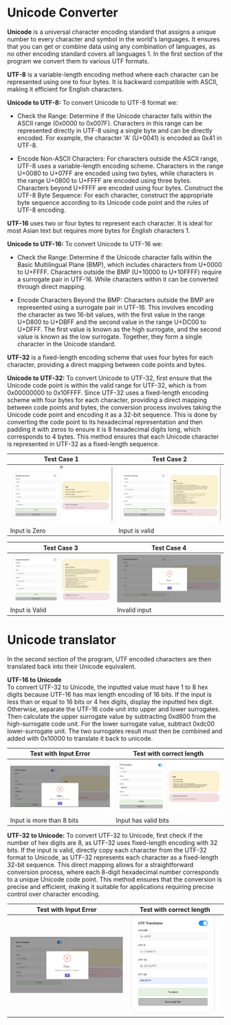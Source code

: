# Unicode Converter
**Unicode** is a universal character encoding standard that assigns a unique number to every character and symbol in the world's languages. It ensures that you can get or combine data using any combination of languages, as no other encoding standard covers all languages 1.
In the first section of the program we convert them to various UTF formats. 


**UTF-8** is a variable-length encoding method where each character can be represented using one to four bytes. It is backward compatible with ASCII, making it efficient for English characters.

**Unicode to UTF-8:** 
To convert Unicode to UTF-8 format we:

- Check the Range: Determine if the Unicode character falls within the ASCII range (0x0000 to 0x007F). Characters in this range can be represented directly in UTF-8 using a single byte and can be directly encoded. For example, the character 'A' (U+0041) is encoded as 0x41 in UTF-8.

- Encode Non-ASCII Characters: For characters outside the ASCII range, UTF-8 uses a variable-length encoding scheme. Characters in the range U+0080 to U+07FF are encoded using two bytes, while characters in the range U+0800 to U+FFFF are encoded using three bytes. Characters beyond U+FFFF are encoded using four bytes.
Construct the UTF-8 Byte Sequence: For each character, construct the appropriate byte sequence according to its Unicode code point and the rules of UTF-8 encoding.

**UTF-16** uses two or four bytes to represent each character. It is ideal for most Asian text but requires more bytes for English characters 1.

**Unicode to UTF-16:**
To convert Unicode to UTF-16 we:

- Check the Range: Determine if the Unicode character falls within the Basic Multilingual Plane (BMP), which includes characters from U+0000 to U+FFFF. Characters outside the BMP (U+10000 to U+10FFFF) require a surrogate pair in UTF-16. While characters within it can be converted through direct mapping.

- Encode Characters Beyond the BMP: Characters outside the BMP are represented using a surrogate pair in UTF-16. This involves encoding the character as two 16-bit values, with the first value in the range U+D800 to U+DBFF and the second value in the range U+DC00 to U+DFFF. The first value is known as the high surrogate, and the second value is known as the low surrogate. Together, they form a single character in the Unicode standard.

**UTF-32** is a fixed-length encoding scheme that uses four bytes for each character, providing a direct mapping between code points and bytes.

**Unicode to UTF-32:**
To convert Unicode to UTF-32, first ensure that the Unicode code point is within the valid range for UTF-32, which is from 0x00000000 to 0x10FFFF. Since UTF-32 uses a fixed-length encoding scheme with four bytes for each character, providing a direct mapping between code points and bytes, the conversion process involves taking the Unicode code point and encoding it as a 32-bit sequence. This is done by converting the code point to its hexadecimal representation and then padding it with zeros to ensure it is 8 hexadecimal digits long, which corresponds to 4 bytes. This method ensures that each Unicode character is represented in UTF-32 as a fixed-length sequence.

| Test Case 1 | Test Case 2 |
| ------- | ------- |
| ![Test 1](T1.png) | ![Test 2](T2.png) |
| Input is Zero| Input is valid |

| Test Case 3 | Test Case 4 |
| ------- | ------- |
| ![Test 3](T3.png) | ![Test 4](T4.png) |
| Input is Valid | Invalid input |

# Unicode translator 
In the second section of the program, UTF encoded characters are then translated back into their Unicode equivalent. 

**UTF-16 to Unicode** <br>
To convert UTF-32 to Unicode, the inputted value must have 1 to 8 hex digits because UTF-16 has max length encoding of 16 bits. If the input is less than or equal to 16 bits or 4 hex digits, display the inputted hex digit. Otherwise, separate the UTF-16 code unit into upper and lower surrogates. Then calculate the upper surrogate value by subtracting 0xd800 from the high-surrogate code unit. For the lower surrogate value, subtract 0xdc00 lower-surrogate unit. The two surrogates result must then be combined and added with 0x10000 to translate it back to unicode.

| Test with Input Error| Test with correct length |
| ------- | ------- |
|![UTF16_Unicode](TranslateUTF16-error.png)|![UTF16_Unicode](TranslateUTF16-accept.png)|
|  Input is more than 8 bits  |  Input has valid bits  |

**UTF-32 to Unicode:**
To convert UTF-32 to Unicode, first check if the number of hex digits are 8, as UTF-32 uses fixed-length encoding with 32 bits. If the input is valid, directly copy each character from the UTF-32 format to Unicode, as UTF-32 represents each character as a fixed-length 32-bit sequence. This direct mapping allows for a straightforward conversion process, where each 8-digit hexadecimal number corresponds to a unique Unicode code point. This method ensures that the conversion is precise and efficient, making it suitable for applications requiring precise control over character encoding.

| Test with Input Error| Test with correct length |
| ------- | ------- |
|![UTF32_Unicode](UTF32.png)|![UTF32_Unicode](UTF32-error.png)|

